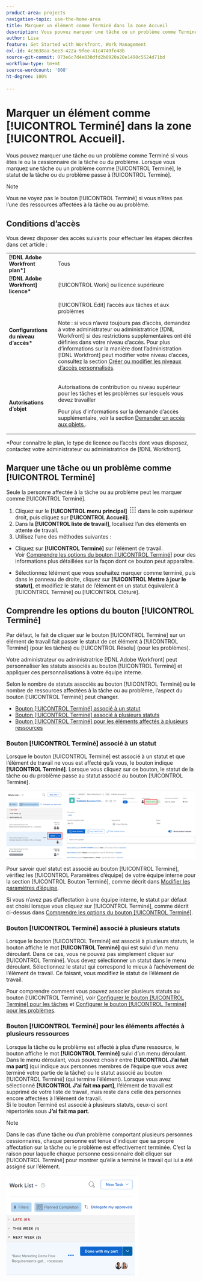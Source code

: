 ```yaml
---
product-area: projects
navigation-topic: use-the-home-area
title: Marquer un élément comme Terminé dans la zone Accueil
description: Vous pouvez marquer une tâche ou un problème comme Terminé si vous êtes le ou la cessionnaire de la tâche ou du problème. Lorsque vous marquez une tâche ou un problème comme étant terminé, le statut de la tâche ou du problème passe à Terminé.
author: Lisa
feature: Get Started with Workfront, Work Management
exl-id: 4c3638aa-5ee3-422a-9fee-41c4749fe48b
source-git-commit: 073e6c7d4e830dfd2b8920a20e1490c5524d71bd
workflow-type: tm+mt
source-wordcount: '808'
ht-degree: 100%

---
```


# Marquer un élément comme [!UICONTROL Terminé] dans la zone [!UICONTROL Accueil].

Vous pouvez marquer une tâche ou un problème comme Terminé si vous êtes le ou la cessionnaire de la tâche ou du problème. Lorsque vous marquez une tâche ou un problème comme [!UICONTROL Terminé], le statut de la tâche ou du problème passe à [!UICONTROL Terminé].

>[!NOTE]
>
>Vous ne voyez pas le bouton [!UICONTROL Terminé] si vous n’êtes pas l’une des ressources affectées à la tâche ou au problème.

## Conditions d’accès

Vous devez disposer des accès suivants pour effectuer les étapes décrites dans cet article :

<table style="table-layout:auto"> 
 <col> 
 </col> 
 <col> 
 </col> 
 <tbody> 
  <tr> 
   <td role="rowheader"><strong>[!DNL Adobe Workfront plan*]</strong></td> 
   <td> <p>Tous</p> </td> 
  </tr> 
  <tr> 
   <td role="rowheader"><strong>[!DNL Adobe Workfront] licence*</strong></td> 
   <td> <p>[!UICONTROL Work] ou licence supérieure</p> </td> 
  </tr> 
  <tr> 
   <td role="rowheader"><strong>Configurations du niveau d’accès*</strong></td> 
   <td> <p>[!UICONTROL Edit] l’accès aux tâches et aux problèmes</p> <p>Note : si vous n’avez toujours pas d’accès, demandez à votre administrateur ou administratrice [!DNL Workfront] si des restrictions supplémentaires ont été définies dans votre niveau d’accès. Pour plus d’informations sur la manière dont l’administration [!DNL Workfront] peut modifier votre niveau d’accès, consultez la section <a href="../../../administration-and-setup/add-users/configure-and-grant-access/create-modify-access-levels.md" class="MCXref xref">Créer ou modifier les niveaux d’accès personnalisés</a>.</p> </td> 
  </tr> 
  <tr> 
   <td role="rowheader"><strong>Autorisations d’objet</strong></td> 
   <td> <p>Autorisations de contribution ou niveau supérieur pour les tâches et les problèmes sur lesquels vous devez travailler</p> <p>Pour plus d’informations sur la demande d’accès supplémentaire, voir la section <a href="../../../workfront-basics/grant-and-request-access-to-objects/request-access.md" class="MCXref xref">Demander un accès aux objets </a>.</p> </td> 
  </tr> 
 </tbody> 
</table>

&#42;Pour connaître le plan, le type de licence ou l’accès dont vous disposez, contactez votre administrateur ou administratrice de [!DNL Workfront].

## Marquer une tâche ou un problème comme [!UICONTROL Terminé]

Seule la personne affectée à la tâche ou au problème peut les marquer comme [!UICONTROL Terminé].

1. Cliquez sur le **[!UICONTROL menu principal]** ![](assets/main-menu-icon.png) dans le coin supérieur droit, puis cliquez sur **[!UICONTROL Accueil]**.
1. Dans la **[!UICONTROL liste de travail]**, localisez l’un des éléments en attente de travail.
1. Utilisez l’une des méthodes suivantes :

* Cliquez sur **[!UICONTROL Terminé]** sur l’élément de travail.\
   Voir [Comprendre les options du bouton [!UICONTROL Terminé]](#understand-the-options-of-the-done-button) pour des informations plus détaillées sur la façon dont ce bouton peut apparaître.

* Sélectionnez lélément que vous souhaitez marquer comme terminé, puis dans le panneau de droite, cliquez sur **[!UICONTROL Mettre à jour le statut]**, et modifiez le statut de l’élément en un statut équivalent à [!UICONTROL Terminé] ou [!UICONTROL Clôturé].

## Comprendre les options du bouton [!UICONTROL Terminé]

Par défaut, le fait de cliquer sur le bouton [!UICONTROL Terminé] sur un élément de travail fait passer le statut de cet élément à [!UICONTROL Terminé] (pour les tâches) ou [!UICONTROL Résolu] (pour les problèmes).

Votre administrateur ou administratrice [!DNL Adobe Workfront] peut personnaliser les statuts associés au bouton [!UICONTROL Terminé] et appliquer ces personnalisations à votre équipe interne.

Selon le nombre de statuts associés au bouton [!UICONTROL Terminé] ou le nombre de ressources affectées à la tâche ou au problème, l’aspect du bouton [!UICONTROL Terminé] peut changer.

* [Bouton [!UICONTROL Terminé] associé à un statut](#done-button-associated-with-one-status)
* [Bouton [!UICONTROL Terminé] associé à plusieurs statuts](#done-button-associated-with-multiple-statuses)
* [Bouton [!UICONTROL Terminé] pour les éléments affectés à plusieurs ressources](#done-button-for-items-assigned-to-multiple-resources)

### Bouton [!UICONTROL Terminé] associé à un statut

Lorsque le bouton [!UICONTROL Terminé] est associé à un statut et que l’élément de travail ne vous est affecté qu’à vous, le bouton indique **[!UICONTROL Terminé]**. Lorsque vous cliquez sur ce bouton, le statut de la tâche ou du problème passe au statut associé au bouton [!UICONTROL Terminé].

![Bouton Terminé](assets/Done.png)

Pour savoir quel statut est associé au bouton [!UICONTROL Terminé], vérifiez les [!UICONTROL Paramètres d’équipe] de votre équipe interne pour la section [!UICONTROL Bouton Terminé], comme décrit dans [Modifier les paramètres d’équipe](../../../people-teams-and-groups/create-and-manage-teams/edit-team-settings.md).

Si vous n’avez pas d’affectation à une équipe interne, le statut par défaut est choisi lorsque vous cliquez sur [!UICONTROL Terminé], comme décrit ci-dessus dans [Comprendre les options du bouton [!UICONTROL Terminé]](#understand-the-options-of-the-done-button).

### Bouton [!UICONTROL Terminé] associé à plusieurs statuts

Lorsque le bouton [!UICONTROL Terminé] est associé à plusieurs statuts, le bouton affiche le mot **[!UICONTROL Terminé]** qui est suivi d’un menu déroulant. Dans ce cas, vous ne pouvez pas simplement cliquer sur [!UICONTROL Terminé]. Vous devez sélectionner un statut dans le menu déroulant. Sélectionnez le statut qui correspond le mieux à l’achèvement de l’élément de travail. Ce faisant, vous modifiez le statut de l’élément de travail.

Pour comprendre comment vous pouvez associer plusieurs statuts au bouton [!UICONTROL Terminé], voir [Configurer le bouton [!UICONTROL Terminé] pour les tâches](../../../people-teams-and-groups/create-and-manage-teams/configure-the-done-button-for-tasks.md) et [Configurer le bouton [!UICONTROL Terminé] pour les problèmes](../../../people-teams-and-groups/create-and-manage-teams/configure-the-done-button-for-issues.md).

<!--
<img src="assets/marking-an-item-done-multiple-statuses-350x171.png" style="width: 350;height: 171;" data-mc-conditions="QuicksilverOrClassic.Draft mode">
-->

### Bouton [!UICONTROL Terminé] pour les éléments affectés à plusieurs ressources

Lorsque la tâche ou le problème est affecté à plus d’une ressource, le bouton affiche le mot **[!UICONTROL Terminé]** suivi d’un menu déroulant. Dans le menu déroulant, vous pouvez choisir entre **[!UICONTROL J’ai fait ma part]** (qui indique aux personnes membres de l’équipe que vous avez terminé votre partie de la tâche) ou le statut associé au bouton [!UICONTROL Terminé] (qui termine l’élément). Lorsque vous avez sélectionné **[!UICONTROL J’ai fait ma part]**, l’élément de travail est supprimé de votre liste de travail, mais reste dans celle des personnes encore affectées à l’élément de travail.\
Si le bouton Terminé est associé à plusieurs statuts, ceux-ci sont répertoriés sous **J’ai fait ma part**.

>[!NOTE]
>
>Dans le cas d’une tâche ou d’un problème comportant plusieurs personnes cessionnaires, chaque personne est tenue d’indiquer que sa propre affectation sur la tâche ou le problème est effectivement terminée. C’est la raison pour laquelle chaque personne cessionnaire doit cliquer sur [!UICONTROL Terminé] pour montrer qu’elle a terminé le travail qui lui a été assigné sur l’élément.

![](assets/marking-an-item-done-with-my-part-grop-by-drop-down-nwe-350x266.png)
